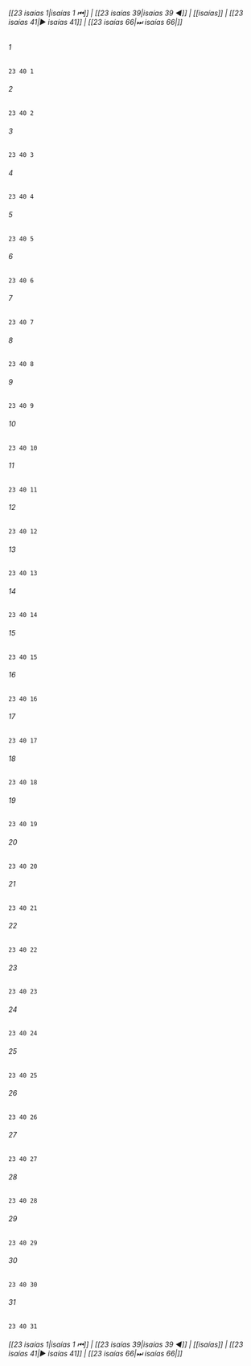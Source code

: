 
###### [[23 isaías 1|isaías 1 ⏮]] | [[23 isaías 39|isaías 39 ◀]] | [[isaías]] | [[23 isaías 41|▶ isaías 41]] | [[23 isaías 66|⏭ isaías 66|]]

###### 1
``` verse
23 40 1 
```
###### 2
``` verse
23 40 2 
```
###### 3
``` verse
23 40 3 
```
###### 4
``` verse
23 40 4 
```
###### 5
``` verse
23 40 5 
```
###### 6
``` verse
23 40 6 
```
###### 7
``` verse
23 40 7 
```
###### 8
``` verse
23 40 8 
```
###### 9
``` verse
23 40 9 
```
###### 10
``` verse
23 40 10 
```
###### 11
``` verse
23 40 11 
```
###### 12
``` verse
23 40 12 
```
###### 13
``` verse
23 40 13 
```
###### 14
``` verse
23 40 14 
```
###### 15
``` verse
23 40 15 
```
###### 16
``` verse
23 40 16 
```
###### 17
``` verse
23 40 17 
```
###### 18
``` verse
23 40 18 
```
###### 19
``` verse
23 40 19 
```
###### 20
``` verse
23 40 20 
```
###### 21
``` verse
23 40 21 
```
###### 22
``` verse
23 40 22 
```
###### 23
``` verse
23 40 23 
```
###### 24
``` verse
23 40 24 
```
###### 25
``` verse
23 40 25 
```
###### 26
``` verse
23 40 26 
```
###### 27
``` verse
23 40 27 
```
###### 28
``` verse
23 40 28 
```
###### 29
``` verse
23 40 29 
```
###### 30
``` verse
23 40 30 
```
###### 31
``` verse
23 40 31 
```

###### [[23 isaías 1|isaías 1 ⏮]] | [[23 isaías 39|isaías 39 ◀]] | [[isaías]] | [[23 isaías 41|▶ isaías 41]] | [[23 isaías 66|⏭ isaías 66|]]

